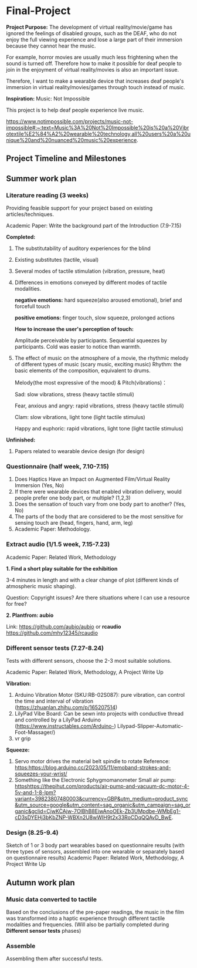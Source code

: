 # Final-Project
**Project Purpose:**
The development of virtual reality/movie/game has ignored the feelings of disabled groups, such as the DEAF, who do not enjoy the full viewing experience and lose a large part of their immersion because they cannot hear the music.

For example, horror movies are usually much less frightening when the sound is turned off. Therefore how to make it possible for deaf people to join in the enjoyment of virtual reality/movies is also an important issue. 

Therefore, I want to make a wearable device that increases deaf people's immersion in virtual reality/movies/games through touch instead of music.

**Inspiration:** Music: Not Impossible

This project is to help deaf people experience live music.

https://www.notimpossible.com/projects/music-not-impossible#:~:text=Music%3A%20Not%20Impossible%20is%20a%20Vibrotextile%E2%84%A2%20wearable%20technology,all%20users%20a%20unique%20and%20nuanced%20music%20experience.

## Project Timeline and Milestones
## Summer work plan
### Literature reading (3 weeks)

Providing feasible support for your project based on existing articles/techniques.

Academic Paper: Write the background part of the Introduction (7.9-7.15)

**Completed:** 
1. The substitutability of auditory experiences for the blind
2. Existing substitutes (tactile, visual)
3. Several modes of tactile stimulation (vibration, pressure, heat)
4. Differences in emotions conveyed by different modes of tactile modalities.
   
   **negative emotions:** hard squeeze(also aroused emotional), brief and forcefull touch

   **positive emotions:** finger touch, slow squeeze, prolonged actions

   **How to increase the user's perception of touch:**

   Amplitude perceivable by participants. Sequential squeezes by participants. Cold was easier to notice than warmth. 
5. The effect of music on the atmosphere of a movie, the rhythmic melody of different types of music (scary music, exciting music)
   Rhythm: the basic elements of the composition, equivalent to drums.

   Melody(the most expressive of the mood) & Pitch(vibrations)：

   Sad: slow vibrations, stress (heavy tactile stimuli)

   Fear, anxious and angry: rapid vibrations, stress (heavy tactile stimuli)

   Clam: slow vibrations, light tone (light tactile stimulus) 
   
   Happy and euphoric: rapid vibrations, light tone (light tactile stimulus) 

**Unfinished:**
1. Papers related to wearable device design (for design)

### Questionnaire (half week, 7.10-7.15)
1. Does Haptics Have an Impact on Augmented Film/Virtual Reality Immersion (Yes, No)
2. If there were wearable devices that enabled vibration delivery, would people prefer one body part, or multiple? (1,2,3)
3. Does the sensation of touch vary from one body part to another? (Yes, No)
4. The parts of the body that are considered to be the most sensitive for sensing touch are (head, fingers, hand, arm, leg)
5. Academic Paper: Methodology.

### Extract audio (1/1.5 week, 7.15-7.23)
Academic Paper: Related Work, Methodology

**1. Find a short play suitable for the exhibition**

   3-4 minutes in length and with a clear change of plot (different kinds of atmospheric music shaping).

   Question: Copyright issues? Are there situations where I can use a resource for free?

**2. Plantfrom: aubio**
   
   Link: https://github.com/aubio/aubio or **rcaudio** https://github.com/mhy12345/rcaudio

### Different sensor tests (7.27-8.24)
Tests with different sensors, choose the 2-3 most suitable solutions. 

Academic Paper: Related Work, Methodology, A Project Write Up

**Vibration:**
1. Arduino Vibration Motor (SKU:RB-02S087): pure vibration, can control the time and interval of vibration (https://zhuanlan.zhihu.com/p/165207514)
2. LilyPad Vibe Board: Can be sewn into projects with conductive thread and controlled by a LilyPad Arduino (https://www.instructables.com/Arduino-) Lilypad-Slipper-Automatic-Foot-Massager/)
3. vr grip

**Squeeze:**
1. Servo motor drives the material belt spindle to rotate
Reference: [https:](https://blog.arduino.cc/2023/05/11/emoband-strokes-and-squeezes-your-wrist/)https://blog.arduino.cc/2023/05/11/emoband-strokes-and-squeezes-your-wrist/
2. Something like the Electronic Sphygmomanometer
Small air pump:
[https](https://thepihut.com/products/air-pump-and-vacuum-dc-motor-4-5v-and-1-8-lpm?variant=39823807480003&currency=GBP&utm_medium=product_sync&utm_source=google&utm_content=sag_organic&utm_campaign=sag_organic&gclid=CjwKCAjw-7OlBhB8EiwAnoOEk-Zb3UMpdbe-WMbEg1-cD3sDYEHj3bKbZNP-WBXn2U8wWIH9t2x33RoCDqQQAvD_BwE)https://thepihut.com/products/air-pump-and-vacuum-dc-motor-4-5v-and-1-8-lpm?variant=39823807480003&currency=GBP&utm_medium=product_sync&utm_source=google&utm_content=sag_organic&utm_campaign=sag_organic&gclid=CjwKCAjw-7OlBhB8EiwAnoOEk-Zb3UMpdbe-WMbEg1-cD3sDYEHj3bKbZNP-WBXn2U8wWIH9t2x33RoCDqQQAvD_BwE.

### Design (8.25-9.4)
Sketch of 1 or 3 body part wearables based on questionnaire results (with three types of sensors, assembled into one wearable or separately based on questionnaire results)
Academic Paper: Related Work, Methodology, A Project Write Up

## Autumn work plan
### Music data converted to tactile
Based on the conclusions of the pre-paper readings, the music in the film was transformed into a haptic experience through different tactile modalities and frequencies. (Will also be partially completed during **Different sensor tests** phases)

### Assemble
Assembling them after successful tests.
